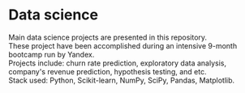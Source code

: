 # Data science
Main data science projects are presented in this repository.  
These project have been accomplished during an intensive 9-month bootcamp run by Yandex.  
Projects include: churn rate prediction, exploratory data analysis, company's revenue prediction, hypothesis testing, and etc.  
Stack used: Python, Scikit-learn, NumPy, SciPy, Pandas, Matplotlib.
